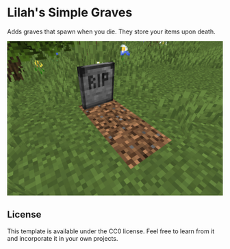 # Lilah's Simple Graves

Adds graves that spawn when you die. They store your items upon death.

![Showcase Gravestone](https://github.com/DelilahEve/simple-graves-mod/blob/master/images/Showcase.jpg)

## License

This template is available under the CC0 license. Feel free to learn from it and incorporate it in your own projects.
